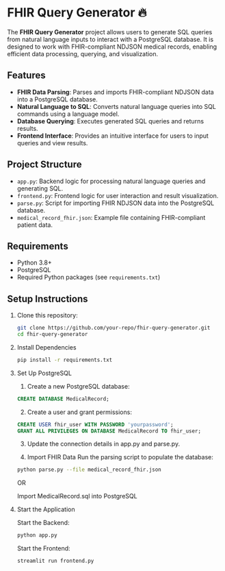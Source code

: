 # FHIR Query Generator 🔥

The **FHIR Query Generator** project allows users to generate SQL queries from natural language inputs to interact with a PostgreSQL database. It is designed to work with FHIR-compliant NDJSON medical records, enabling efficient data processing, querying, and visualization.

## Features

- **FHIR Data Parsing**: Parses and imports FHIR-compliant NDJSON data into a PostgreSQL database.
- **Natural Language to SQL**: Converts natural language queries into SQL commands using a language model.
- **Database Querying**: Executes generated SQL queries and returns results.
- **Frontend Interface**: Provides an intuitive interface for users to input queries and view results.

## Project Structure

- `app.py`: Backend logic for processing natural language queries and generating SQL.
- `frontend.py`: Frontend logic for user interaction and result visualization.
- `parse.py`: Script for importing FHIR NDJSON data into the PostgreSQL database.
- `medical_record_fhir.json`: Example file containing FHIR-compliant patient data.

## Requirements

- Python 3.8+
- PostgreSQL
- Required Python packages (see `requirements.txt`)

## Setup Instructions

1. Clone this repository:
   ```bash
   git clone https://github.com/your-repo/fhir-query-generator.git
   cd fhir-query-generator

2. Install Dependencies
    ```bash
    pip install -r requirements.txt

3. Set Up PostgreSQL

    1. Create a new PostgreSQL database:
    ```sql
    CREATE DATABASE MedicalRecord;
    ```

    2. Create a user and grant permissions:
    ```sql
    CREATE USER fhir_user WITH PASSWORD 'yourpassword';
    GRANT ALL PRIVILEGES ON DATABASE MedicalRecord TO fhir_user;
    ```

    3. Update the connection details in app.py and parse.py.

    4. Import FHIR Data
    Run the parsing script to populate the database:
    ```bash
    python parse.py --file medical_record_fhir.json
    ```

    OR

    Import MedicalRecord.sql into PostgreSQL

4. Start the Application

    Start the Backend:
    ```bash
    python app.py
   ```
    Start the Frontend:
    ```bash
    streamlit run frontend.py
   ```


